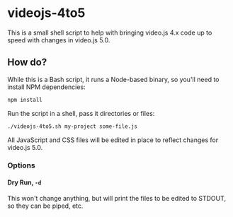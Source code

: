 # videojs-4to5

This is a small shell script to help with bringing video.js 4.x code up to speed with changes in video.js 5.0.

## How do?

While this is a Bash script, it runs a Node-based binary, so you'll need to install NPM dependencies:

```bash
npm install
```

Run the script in a shell, pass it directories or files:

```bash
./videojs-4to5.sh my-project some-file.js
```

All JavaScript and CSS files will be edited in place to reflect changes for video.js 5.0.

### Options

#### Dry Run, `-d`

This won't change anything, but will print the files to be edited to STDOUT, so they can be piped, etc.
